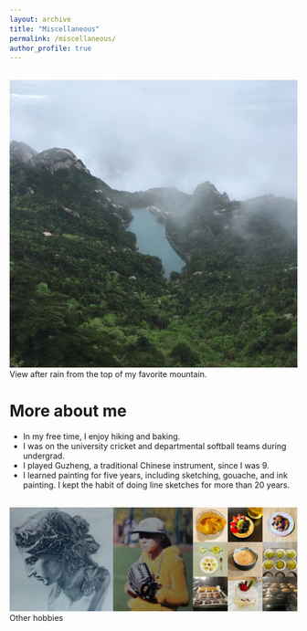 ```yaml
---
layout: archive
title: "Miscellaneous"
permalink: /miscellaneous/
author_profile: true
---
```

<br/><img src='/images/view.jpg'>
View after rain from the top of my favorite mountain.

More about me
======
* In my free time, I enjoy hiking and baking.
* I was on the university cricket and departmental softball teams during undergrad.
* I played Guzheng, a traditional Chinese instrument, since I was 9.
* I learned painting for five years, including sketching, gouache, and ink painting. I kept the habit of doing line sketches for more than 20 years.

<br/><img src='/images/life.jpg'>
Other hobbies
